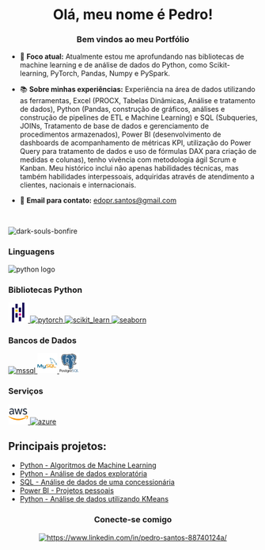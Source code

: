 
<h1 align="center">Olá, meu nome é Pedro!</h1>
<h3 align="center">Bem vindos ao meu Portfólio</h3>

- 🔭 **Foco atual:** Atualmente estou me aprofundando nas bibliotecas de machine learning e de análise de dados do Python, como Scikit-learning, PyTorch, Pandas, Numpy e PySpark.

- 📚 **Sobre minhas experiências:** Experiência na área de dados utilizando as ferramentas, Excel (PROCX, Tabelas Dinâmicas, Análise e tratamento de dados), Python (Pandas, construção de gráficos, análises e construção de pipelines de ETL e Machine Learning) e SQL (Subqueries, JOINs, Tratamento de base de dados e gerenciamento de procedimentos armazenados), Power BI (desenvolvimento de dashboards de acompanhamento de métricas KPI, utilização do Power Query para tratamento de dados e uso de fórmulas DAX para criação de medidas e colunas), tenho vivência com metodologia ágil Scrum e Kanban. Meu histórico inclui não apenas habilidades técnicas, mas também habilidades interpessoais, adquiridas através de atendimento a clientes, nacionais e internacionais.

-  📝 **Email para contato:** edopr.santos@gmail.com
<br>
  
![dark-souls-bonfire](https://github.com/PedroDSantos04/PedroDSantos04/assets/111816058/d1daedf2-ff3e-4cfb-8c39-ed78fe69769c)


<h3>Linguagens</h3>
<div align="left">
  <img src="https://cdn.jsdelivr.net/gh/devicons/devicon/icons/python/python-original.svg" height="40" alt="python logo"  />
</div>

<h3>Bibliotecas Python</h3>
<p align="left"> <a href="https://pandas.pydata.org/" target="_blank" rel="noreferrer"> <img src="https://raw.githubusercontent.com/devicons/devicon/2ae2a900d2f041da66e950e4d48052658d850630/icons/pandas/pandas-original.svg" alt="pandas" width="40" height="40"/> </a> <a href="https://pytorch.org/" target="_blank" rel="noreferrer"> <img src="https://www.vectorlogo.zone/logos/pytorch/pytorch-icon.svg" alt="pytorch" width="40" height="40"/> </a> <a href="https://scikit-learn.org/" target="_blank" rel="noreferrer"> <img src="https://upload.wikimedia.org/wikipedia/commons/0/05/Scikit_learn_logo_small.svg" alt="scikit_learn" width="40" height="40"/> </a> <a href="https://seaborn.pydata.org/" target="_blank" rel="noreferrer"> <img src="https://seaborn.pydata.org/_images/logo-mark-lightbg.svg" alt="seaborn" width="40" height="40"/> </a> </p>

<h3>Bancos de Dados</h3>
<p> <a href="https://www.microsoft.com/en-us/sql-server" target="_blank" rel="noreferrer"> <img src="https://www.svgrepo.com/show/303229/microsoft-sql-server-logo.svg" alt="mssql" width="40" height="40"/> </a> <a href="https://www.mysql.com/" target="_blank" rel="noreferrer"> <img src="https://raw.githubusercontent.com/devicons/devicon/master/icons/mysql/mysql-original-wordmark.svg" alt="mysql" width="40" height="40"/> </a> <a href="https://www.postgresql.org" target="_blank" rel="noreferrer"> <img src="https://raw.githubusercontent.com/devicons/devicon/master/icons/postgresql/postgresql-original-wordmark.svg" alt="postgresql" width="40" height="40"/> </a> </p>

<h3>Serviços</h3>
<p align="left"> <a href="https://aws.amazon.com" target="_blank" rel="noreferrer"> <img src="https://raw.githubusercontent.com/devicons/devicon/master/icons/amazonwebservices/amazonwebservices-original-wordmark.svg" alt="aws" width="40" height="40"/> </a> <a href="https://azure.microsoft.com/en-in/" target="_blank" rel="noreferrer"> <img src="https://www.vectorlogo.zone/logos/microsoft_azure/microsoft_azure-icon.svg" alt="azure" width="40" height="40"/> </a> </p>

## Principais projetos:
- [Python - Algoritmos de Machine Learning](https://github.com/PedroDSantos04/analise_credito)
- [Python - Análise de dados exploratória](https://github.com/PedroDSantos04/AnaliseIBM/tree/main)
- [SQL - Análise de dados de uma concessionária](https://github.com/PedroDSantos04/Curso_SQL)
- [Power BI - Projetos pessoais](https://github.com/PedroDSantos04/power_bi)
- [Python - Análise de dados utilizando KMeans](https://github.com/PedroDSantos04/AnaliseClusters)



<h3 align="center">Conecte-se comigo</h3>
<p align="center">
<a href="https://www.linkedin.com/in/pedro-santos-88740124a" target="blank"><img align="center" src="https://raw.githubusercontent.com/rahuldkjain/github-profile-readme-generator/master/src/images/icons/Social/linked-in-alt.svg" alt="https://www.linkedin.com/in/pedro-santos-88740124a/" height="30" width="40" /></a>
</p>
